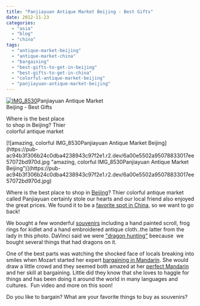 ```yaml
---
title: "Panjiayuan Antique Market Beijing - Best Gifts"
date: 2012-11-23
categories: 
  - "asia"
  - "blog"
  - "china"
tags: 
  - "antique-market-beijing"
  - "antique-market-china"
  - "bargaining"
  - "best-gifts-to-get-in-beijing"
  - "best-gifts-to-get-in-china"
  - "colorful-antique-market-beijing"
  - "panjiayuan-antique-market-beijing"
---
```


[![IMG_8530](https://pub-ac94b3f306b24c0dba4238943c97f2e1.r2.dev/6a00e5502a95078833017c33bc8917970b.jpg "IMG_8530")](https://pub-ac94b3f306b24c0dba4238943c97f2e1.r2.dev/6a00e5502a95078833017c33bc8917970b.jpg)Panjiayuan Antique Market  
Beijing - Best Gifts  
  
Where is the best place  
to shop in Beijing? Thier  
colorful antique market

<!--more--> [![amazing, colorful IMG_8530Panjiayuan Antique Market Beijing](https://pub-ac94b3f306b24c0dba4238943c97f2e1.r2.dev/6a00e5502a95078833017ee57072bd970d.jpg "amazing, colorful IMG_8530Panjiayuan Antique Market Beijing")](https://pub-ac94b3f306b24c0dba4238943c97f2e1.r2.dev/6a00e5502a95078833017ee57072bd970d.jpg)  
  
Where is the best place to shop in [Beijing](http://soultravelers3new.local/2012/11/forbidden-city-and-beijings-best.html "beijing best of")? Thier colorful antique market called Panjiayuan certainly stole our hearts and our local friend also enjoyed the great prices. We found it to be a [favorite spot in China,](http://soultravelers3new.local/2012/11/china-travel-in-the-autumn.html "China travel favorites") so we want to go back!  
  
We bought a few wonderful [souvenirs](http://soultravelers3new.local/2011/09/souvenirs-what-do-you-buy-.html "souvenirs and travel") including a hand painted scroll, frog rings for kidlet and a hand embroidered antique cloth..the latter from the lady in this photo. DaVinci said we were ["dragon hunting"](http://soultravelers3new.local/2012/11/visiting-china-and-dragons.html "visiting china and dragons") beecause  we bought several things that had dragons on it.  
  
One of the best parts was watching the shocked face of locals breaking into smiles when Mozart started her expert [bargaining in Mandarin](http://soultravelers3new.local/2012/11/mandarin-immersion-in-china.html "mandarin immersion in China"). She would draw a little crowd and they seemed both amazed at her [perfect Mandarin](http://soultravelers3new.local/2012/06/why-learn-mandarin-in-tropical-asia-penang.html "perfect mandarin from school in Asia") and her skill at bargaining. Little did they know that she loves to haggle for things and has been doing it around the world in many languages and cultures.  Fun video and more on this soon!  
  
Do you like to bargain? What are your favorite things to buy as souvenirs?
